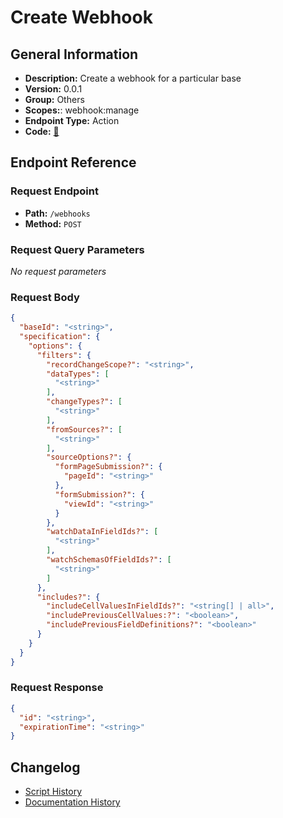 # Create Webhook

## General Information

- **Description:** Create a webhook for a particular base
- **Version:** 0.0.1
- **Group:** Others
- **Scopes:**: webhook:manage
- **Endpoint Type:** Action
- **Code:** [🔗](https://github.com/NangoHQ/integration-templates/tree/main/integrations/airtable/actions/create-webhook.ts)


## Endpoint Reference

### Request Endpoint

- **Path:** `/webhooks`
- **Method:** `POST`

### Request Query Parameters

_No request parameters_

### Request Body

```json
{
  "baseId": "<string>",
  "specification": {
    "options": {
      "filters": {
        "recordChangeScope?": "<string>",
        "dataTypes": [
          "<string>"
        ],
        "changeTypes?": [
          "<string>"
        ],
        "fromSources?": [
          "<string>"
        ],
        "sourceOptions?": {
          "formPageSubmission?": {
            "pageId": "<string>"
          },
          "formSubmission?": {
            "viewId": "<string>"
          }
        },
        "watchDataInFieldIds?": [
          "<string>"
        ],
        "watchSchemasOfFieldIds?": [
          "<string>"
        ]
      },
      "includes?": {
        "includeCellValuesInFieldIds?": "<string[] | all>",
        "includePreviousCellValues:?": "<boolean>",
        "includePreviousFieldDefinitions?": "<boolean>"
      }
    }
  }
}
```

### Request Response

```json
{
  "id": "<string>",
  "expirationTime": "<string>"
}
```

## Changelog

- [Script History](https://github.com/NangoHQ/integration-templates/commits/main/integrations/airtable/actions/create-webhook.ts)
- [Documentation History](https://github.com/NangoHQ/integration-templates/commits/main/integrations/airtable/actions/create-webhook.md)

<!-- END  GENERATED CONTENT -->

